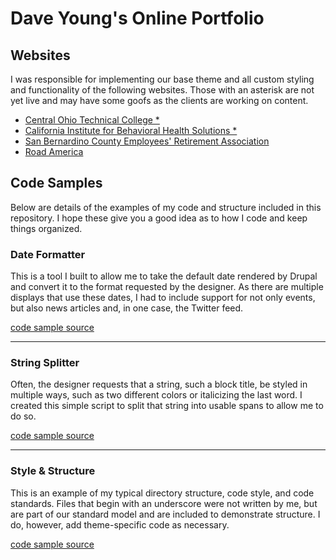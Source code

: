# Dave Young's Online Portfolio

## Websites

I was responsible for implementing our base theme and all custom styling and functionality of the following websites. Those with an asterisk are not yet live and may have some goofs as the clients are working on content.

- [Central Ohio Technical College *](https://live-cotc2020.pantheonsite.io/)
- [California Institute for Behavioral Health Solutions *](https://live-cibhs-2020.pantheonsite.io/)
- [San Bernardino County Employees' Retirement Association](https://www.sbcera.org/)
- [Road America](https://web.archive.org/web/20200714024038/https://www.roadamerica.com/)

## Code Samples

Below are details of the examples of my code and structure included in this repository. I hope these give you a good idea as to how I code and keep things organized.

### Date Formatter

This is a tool I built to allow me to take the default date rendered by Drupal and convert it to the
format requested by the designer. As there are multiple displays that use these dates, I had to include 
support for not only events, but also news articles and, in one case, the Twitter feed.

[code sample source](https://github.com/sixty7ss/code-samples/tree/master/Date%20Formatter)

---

### String Splitter

Often, the designer requests that a string, such a block title, be styled in multiple ways, such as 
two different colors or italicizing the last word. I created this simple script to split that string 
into usable spans to allow me to do so.

[code sample source](https://github.com/sixty7ss/code-samples/tree/master/String%20Splitter)

---

### Style & Structure

This is an example of my typical directory structure, code style, and code standards. Files that begin with an underscore were not written by me, but are part of our standard model and are included to demonstrate structure. I do, however, add theme-specific code as necessary.

[code sample source](https://github.com/sixty7ss/code-samples/tree/master/Style%20Structure)
